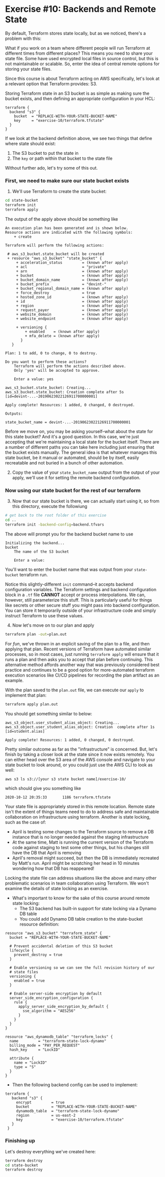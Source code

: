 # Exercise #10: Backends and Remote State

By default, Terraform stores state locally, but as we noticed, there's a problem with this:

What if you work on a team where different people will run Terraform at different times from different places? This
means you need to share your state file. Some have used encrypted local files in source control, but this is not maintainable or scalable. So, enter the idea of central remote options for storing
your state files.

Since this course is about Terraform acting on AWS specifically, let's look at a relevant option that Terraform provides: S3.

Storing Terraform state in an S3 bucket is as simple as making sure the bucket exists, and then defining an appropriate configuration in your HCL:

```hcl
terraform {
  backend "s3" {
    bucket  = "REPLACE-WITH-YOUR-STATE-BUCKET-NAME"
    key     = "exercise-10/terraform.tfstate"
  }
}
```

If we look at the backend definition above, we see two things that define where state should exist:

1. The S3 bucket to put the state in
1. The `key` or path within that bucket to the state file

Without further ado, let's try some of this out.

### First, we need to make sure our state bucket exists

1. We'll use Terraform to create the state bucket:

```bash
cd state-bucket
terraform init
terraform apply
```

The output of the apply above should be something like

```
An execution plan has been generated and is shown below.
Resource actions are indicated with the following symbols:
    + create

Terraform will perform the following actions:

 # aws_s3_bucket.state_bucket will be created
 + resource "aws_s3_bucket" "state_bucket" {
     + acceleration_status         = (known after apply)
     + acl                         = "private"
     + arn                         = (known after apply)
     + bucket                      = (known after apply)
     + bucket_domain_name          = (known after apply)
     + bucket_prefix               = "devint-"
     + bucket_regional_domain_name = (known after apply)
     + force_destroy               = true
     + hosted_zone_id              = (known after apply)
     + id                          = (known after apply)
     + region                      = (known after apply)
     + request_payer               = (known after apply)
     + website_domain              = (known after apply)
     + website_endpoint            = (known after apply)

     + versioning {
         + enabled    = (known after apply)
         + mfa_delete = (known after apply)
       }
   }

Plan: 1 to add, 0 to change, 0 to destroy.

Do you want to perform these actions?
    Terraform will perform the actions described above.
    Only 'yes' will be accepted to approve.

    Enter a value: yes

aws_s3_bucket.state_bucket: Creating...
aws_s3_bucket.state_bucket: Creation complete after 5s [id=devint-...-20190623022126911700000001]

Apply complete! Resources: 1 added, 0 changed, 0 destroyed.

Outputs:

state_bucket_name = devint-...-20190623022126911700000001
```

Before we move on, you may be asking yourself–what about the state for this state bucket? And it's a good
question. In this case, we're just accepting that we're maintaining a local state for the bucket itself. There are a number of different paths you can take here including just ensuring that the bucket exists manually. The general idea is that whatever manages this state bucket, be it manual or automated, should be by itself, easily recreatable and not buried in a bunch of other automation.

2. Copy the value of your `state_bucket_name` output from the output of your apply, we'll use it for setting the remote
   backend configuration.

### Now using our state bucket for the rest of our terraform

3. Now that our state bucket is there, we can actually start using it, so from this directory, execute the followiung

```bash
# get back to the root folder of this exercise
cd ..
terraform init -backend-config=backend.tfvars
```

The above will prompt you for the backend bucket name to use

```
Initializing the backend...
bucket
    The name of the S3 bucket

    Enter a value:
```

You'll want to enter the bucket name that was output from your `state-bucket` terraform run.

Notice this slightly-different `init` command–it accepts backend configuration variables. The Terraform settings and backend configuration block in a `.tf` file **CANNOT** accept or process interpolations. We can, however, still parameterize this stuff. This is particularly useful for things like secrets or other secure stuff you might pass into backend configuration. You can store it temporarily outside of your infrastructure code and simply instruct Terraform to use these values.

4. Now let's move on to our plan and apply

```bash
terraform plan -out=plan.out
```

For _fun_, we've thrown in an explicit saving of the plan to a file, and then applying that plan. Recent versions of
Terraform have automated similar processes, so in most cases, just running `terraform apply` will ensure that it runs a plan and then asks you to accept that plan before continuing. This alternative method affords another way that was previously considered best practice and continues to be a good option for more-automated terraform execution scenarios like CI/CD pipelines for recording the plan artifact as an example.

With the plan saved to the `plan.out` file, we can execute our `apply` to implement that plan:

```bash
terraform apply plan.out
```

You should get something similar to below:

```
aws_s3_object.user_student_alias_object: Creating...
aws_s3_object.user_student_alias_object: Creation  complete after 1s [id=student.alias]

Apply complete! Resources: 1 added, 0 changed, 0 destroyed.
```

Pretty similar outcome as far as the "infrastructure" is concerned. But, let's finish by taking a closer look at the
state since it now exists remotely. You can either head over the S3 area of the AWS console and navigate to your state bucket to look around, or you could just use the AWS CLI to look as well:

```bash
aws s3 ls s3://[your s3 state bucket name]/exercise-10/
```

which should give you something like

```
2020-10-12 20:35:33       1186 terraform.tfstate
```

Your state file is appropriately stored in this remote location. Remote state isn't the extent of things teams need to do to address safe and maintainable collaboration on infrastructure using terraform. Another is state locking, such as the case of:

- April is testing some changes to the Terraform source to remove a DB instance that is no longer needed against the staging infrastructure
- At the same time, Matt is running the current version of the Terraform code against staging to test some other things, but his changes still have the DB that April is removing
- April's removal might succeed, but then the DB is immediately recreated by Matt's run. April might be scratching her head in 10 minutes wondering how that DB has reappeared!

Locking the state file can address situations like the above and many other problematic scenarios in team collaboration using Terraform. We won't examine the details of state locking as an exercise.

- What's important to know for the sake of this course around remote state locking:
  - The S3 backend has built-in support for state locking via a Dynamo DB table
  - You could add Dynamo DB table creation to the state-bucket resource definition:

```hcl
resource "aws_s3_bucket" "terraform_state" {
  bucket = "REPLACE-WITH-YOUR-STATE-BUCKET-NAME"

  # Prevent accidental deletion of this S3 bucket
  lifecycle {
    prevent_destroy = true
  }

  # Enable versioning so we can see the full revision history of our
  # state files
  versioning {
    enabled = true
  }

  # Enable server-side encryption by default
  server_side_encryption_configuration {
    rule {
      apply_server_side_encryption_by_default {
        sse_algorithm = "AES256"
      }
    }
  }
}

resource "aws_dynamodb_table" "terraform_locks" {
  name         = "terraform-state-lock-dynamo"
  billing_mode = "PAY_PER_REQUEST"
  hash_key     = "LockID"

  attribute {
    name = "LockID"
    type = "S"
  }
}
```

  - Then the following backend config can be used to implement:

```hcl
terraform {
   backend "s3" {
     encrypt         = true
     bucket          = "REPLACE-WITH-YOUR-STATE-BUCKET-NAME"
     dynamodb_table  = "terraform-state-lock-dynamo"
     region          = us-east-2
     key             = "exercise-10/terraform.tfstate"
   }
 }
```

### Finishing up

Let's destroy everything we've created here:

```bash
terraform destroy
cd state-bucket
terraform destroy
```
